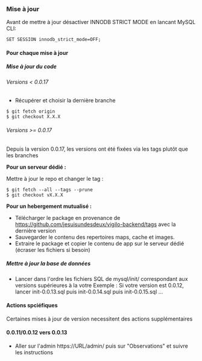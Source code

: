 ### Mise à jour
Avant de mettre à jour désactiver INNODB STRICT MODE en lancant MySQL CLI:

```
SET SESSION innodb_strict_mode=OFF;
```

#### Pour chaque mise à jour

##### Mise à jour du code

###### Versions < 0.0.17

* Récupérer et choisir la dernière branche
```
$ git fetch origin
$ git checkout X.X.X
```

###### Versions >= 0.0.17

Depuis la version 0.0.17, les versions ont été fixées via les tags plutôt que les branches

**Pour un serveur dédié :**

Mettre à jour le repo et changer le tag :

```
$ git fetch --all --tags --prune
$ git checkout vX.X.X
```

**Pour un hebergement mutualisé :**

* Télécharger le package en provenance de https://github.com/jesuisundesdeux/vigilo-backend/tags avec la dernière version
* Sauvegarder le contenu des repertoires maps, cache et images.
* Extraire le package et copier le contenu de app sur le serveur dédié (écraser les fichiers si besoin)


##### Mettre à jour la base de données

* Lancer dans l'ordre les fichiers SQL de mysql/init/ correspondant aux versions supérieures à la votre 
  Exemple : Si votre version est 0.0.12, lancer init-0.0.13.sql puis init-0.0.14.sql puis init-0.0.15.sql ...


#### Actions spciéfiques

Certaines mises à jour de version necessitent des actions supplémentaires 

#### 0.0.11/0.0.12 vers 0.0.13

* Aller sur l'admin https://URL/admin/ puis sur "Observations" et suivre les instructions

